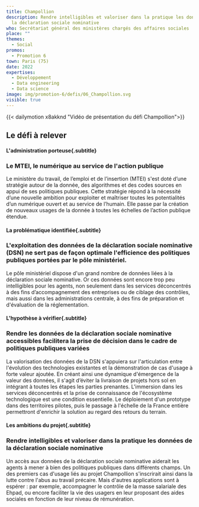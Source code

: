 ```yaml
---
title: Champollion
description: Rendre intelligibles et valoriser dans la pratique les données de
  la déclaration sociale nominative
who: Secrétariat général des ministères chargés des affaires sociales
place: ""
themes:
  - Social
promos:
  - Promotion 6
town: Paris (75)
date: 2022
expertises:
  - Développement
  - Data engineering
  - Data science
image: img/promotion-6/defis/06_Champollion.svg
visible: true
---
```


{{< dailymotion x8akknd "Vidéo de présentation du défi Champollion">}}

## Le défi à relever

#### L'administration porteuse{.subtitle}
### Le MTEI, le numérique au service de l'action publique
Le ministère du travail, de l’emploi et de l’insertion (MTEI) s'est doté d’une stratégie autour de la donnée, des algorithmes et des codes sources en appui de ses politiques publiques. Cette stratégie répond à la nécessité d’une nouvelle ambition pour exploiter et maîtriser toutes les potentialités d’un numérique ouvert et au service de l’humain. Elle passe par la création de nouveaux usages de la donnée à toutes les échelles de l’action publique étendue.

#### La problématique identifiée{.subtitle}
### L'exploitation des données de la déclaration sociale nominative (DSN) ne sert pas de façon optimale l'efficience des politiques publiques portées par le pôle ministériel.
Le pôle ministériel dispose d'un grand nombre de données liées à la déclaration sociale nominative. Or ces données sont encore trop peu intelligibles pour les agents, non seulement dans les services déconcentrés à des fins d’accompagnement des entreprises ou de ciblage des contrôles, mais aussi dans les administrations centrale, à des fins de préparation et d'évaluation de la réglementation.

#### L'hypothèse à vérifier{.subtitle}
### Rendre les données de la déclaration sociale nominative accessibles facilitera la prise de décision dans le cadre de politiques publiques variées
La valorisation des données de la DSN s'appuiera sur l'articulation entre l'évolution des technologies existantes et la démonstration de cas d'usage à forte valeur ajoutée. En créant ainsi une dynamique d'émergence de la valeur des données, il s'agit d’éviter la livraison de projets hors sol en intégrant à toutes les étapes les parties prenantes. L'immersion dans les services déconcentrés et la prise de connaissance de l'écosystème technologique est une condition essentielle. Le déploiement d'un prototype dans des territoires pilotes, puis le passage à l'échelle de la France entière permettront d'enrichir la solution au regard des retours du terrain.

#### Les ambitions du projet{.subtitle}
### Rendre intelligibles et valoriser dans la pratique les données de la déclaration sociale nominative
Un accès aux données de la déclaration sociale nominative aiderait les agents à mener à bien des politiques publiques dans différents champs. Un des premiers cas d'usage liés au projet Champollion s'inscrirait ainsi dans la lutte contre l'abus au travail précaire. Mais d'autres applications sont à espérer : par exemple, accompagner le contrôle de la masse salariale des Ehpad, ou encore faciliter la vie des usagers en leur proposant des aides sociales en fonction de leur niveau de rémunération.
